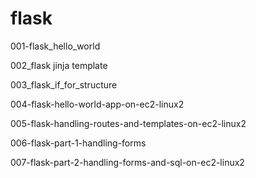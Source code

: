 # flask

001-flask_hello_world

002_flask jinja template

003_flask_if_for_structure

004-flask-hello-world-app-on-ec2-linux2

005-flask-handling-routes-and-templates-on-ec2-linux2

006-flask-part-1-handling-forms

007-flask-part-2-handling-forms-and-sql-on-ec2-linux2
